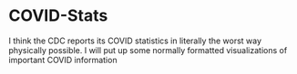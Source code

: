 # COVID-Stats
I think the CDC reports its COVID statistics in literally the worst way physically possible. I will put up some normally formatted visualizations of important COVID information
